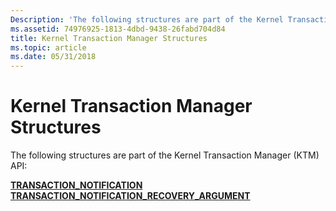 ```yaml
---
Description: 'The following structures are part of the Kernel Transaction Manager (KTM) API:'
ms.assetid: 74976925-1813-4dbd-9438-26fabd704d84
title: Kernel Transaction Manager Structures
ms.topic: article
ms.date: 05/31/2018
---
```


# Kernel Transaction Manager Structures

The following structures are part of the Kernel Transaction Manager (KTM) API:

<dl>

[**TRANSACTION\_NOTIFICATION**](/windows/desktop/api/KtmTypes/ns-ktmtypes-transaction_notification)  
[**TRANSACTION\_NOTIFICATION\_RECOVERY\_ARGUMENT**](/windows/desktop/api/KtmTypes/ns-ktmtypes-transaction_notification_recovery_argument)  
</dl>

 

 



